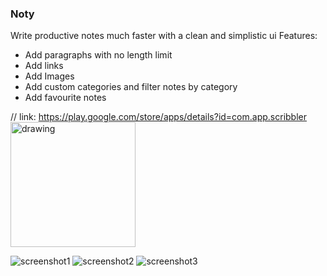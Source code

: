 ### Noty

Write productive notes much faster with a clean and simplistic ui
Features:
* Add paragraphs with no length limit
* Add links
* Add Images
* Add custom categories and filter notes by category
* Add favourite notes

//
link: https://play.google.com/store/apps/details?id=com.app.scribbler
<img src="https://user-images.githubusercontent.com/52638680/182885142-13165876-c6be-468f-823a-10d010bd6f7b.png" alt="drawing" style="width:200px;"/>

![screenshot1](https://user-images.githubusercontent.com/52638680/182885114-c773019b-0d0c-41af-b367-ee6b432e38b5.png)
![screenshot2](https://user-images.githubusercontent.com/52638680/182885125-4d822043-fcba-4f95-9d6c-c13745722c57.png)
![screenshot3](https://user-images.githubusercontent.com/52638680/182885127-3c042dbf-c386-49da-8fae-19646bce1858.png)

